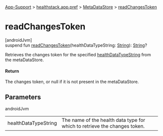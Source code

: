 
[App-Support](../../../index.html) > [healthstack.app.pref](../index.html) > [MetaDataStore](index.html) > [readChangesToken](read-changes-token.html)



# readChangesToken



[androidJvm]\
suspend fun [readChangesToken](read-changes-token.html)(healthDataTypeString: [String](https://kotlinlang.org/api/latest/jvm/stdlib/kotlin/-string/index.html)): [String](https://kotlinlang.org/api/latest/jvm/stdlib/kotlin/-string/index.html)?



Retrieves the changes token for the specified [healthDataTypeString](read-changes-token.html) from the metaDataStore.



#### Return



The changes token, or null if it is not present in the metaDataStore.



## Parameters


androidJvm

| | |
|---|---|
| healthDataTypeString | The name of the health data type for which to retrieve the changes token. |




